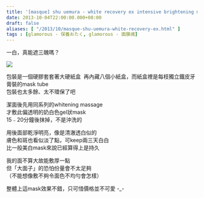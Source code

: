 ```yaml
---
title: '[masque] shu uemura - white recovery ex intensive brightening mask'
date: 2013-10-04T22:00:00.000+08:00
draft: false
aliases: [ "/2013/10/masque-shu-uemura-white-recovery-ex.html" ]
tags : [glamorous - 保養おたく, glamorous - 面膜魂]
---
```


一白，真能遮三醜嗎？  

![](/images/shuuemurawhite.jpg)

包裝是一個硬膠套套著大硬紙盒  
再內藏八個小紙盒，而紙盒裡是每枝獨立鐵皮牙膏裝的mask tube  
包裝也太多餘、太不環保了吧

  
  
潔面後先用同系列的whitening massage  
才敷此偏透明的奶白色gel狀mask   
15﹣20分鐘後抹掉，不是沖洗的  
  
用後面部乾淨明亮，像是清澈透白似的   
膚色和斑也看似淡了點，可keep兩三天白白  
比一般美白mask來說已經算得上是持久  
  
我的面不算大故能敷厚一點  
但「大面子」的恐怕份量會不太足夠  
（不能想像敷不夠令面色不均勻會怎樣）    
  
  
  
整體上這mask效果不錯，只可惜價格並不可愛 -\_-
